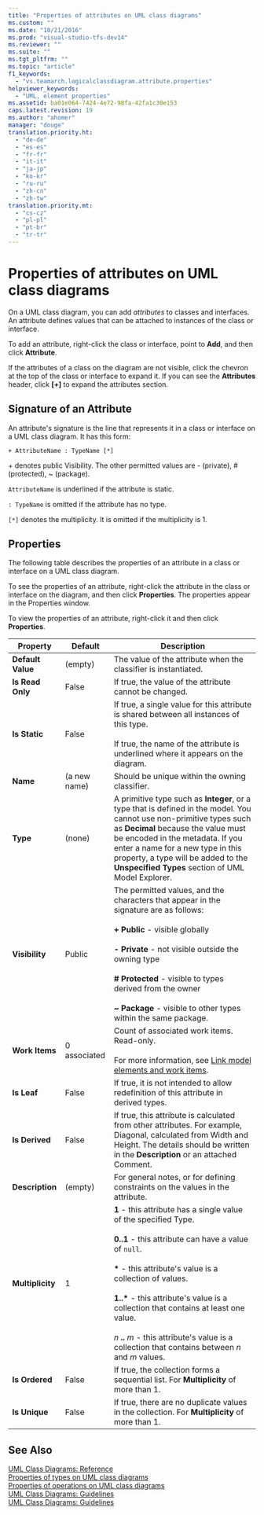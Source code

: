 ```yaml
---
title: "Properties of attributes on UML class diagrams"
ms.custom: ""
ms.date: "10/21/2016"
ms.prod: "visual-studio-tfs-dev14"
ms.reviewer: ""
ms.suite: ""
ms.tgt_pltfrm: ""
ms.topic: "article"
f1_keywords: 
  - "vs.teamarch.logicalclassdiagram.attribute.properties"
helpviewer_keywords: 
  - "UML, element properties"
ms.assetid: ba01e064-7424-4e72-98fa-42fa1c30e153
caps.latest.revision: 19
ms.author: "ahomer"
manager: "douge"
translation.priority.ht: 
  - "de-de"
  - "es-es"
  - "fr-fr"
  - "it-it"
  - "ja-jp"
  - "ko-kr"
  - "ru-ru"
  - "zh-cn"
  - "zh-tw"
translation.priority.mt: 
  - "cs-cz"
  - "pl-pl"
  - "pt-br"
  - "tr-tr"
---
```

# Properties of attributes on UML class diagrams
On a UML class diagram, you can add *attributes* to classes and interfaces. An attribute defines values that can be attached to instances of the class or interface.  
  
 To add an attribute, right-click the class or interface, point to **Add**, and then click **Attribute**.  
  
 If the attributes of a class on the diagram are not visible, click the chevron at the top of the class or interface to expand it. If you can see the **Attributes** header, click **[+]** to expand the attributes section.  
  
## Signature of an Attribute  
 An attribute's signature is the line that represents it in a class or interface on a UML class diagram. It has this form:  
  
```  
+ AttributeName : TypeName [*]  
```  
  
 \+ denotes public Visibility. The other permitted values are - (private), # (protected), ~ (package).  
  
 `AttributeName` is underlined if the attribute is static.  
  
 `: TypeName` is omitted if the attribute has no type.  
  
 `[*]` denotes the multiplicity. It is omitted if the multiplicity is 1.  
  
## Properties  
 The following table describes the properties of an attribute in a class or interface on a UML class diagram.  
  
 To see the properties of an attribute, right-click the attribute in the class or interface on the diagram, and then click **Properties**. The properties appear in the Properties window.  
  
 To view the properties of an attribute, right-click it and then click **Properties**.  
  
|**Property**|**Default**|Description|  
|------------------|-----------------|-----------------|  
|**Default Value**|(empty)|The value of the attribute when the classifier is instantiated.|  
|**Is Read Only**|False|If true, the value of the attribute cannot be changed.|  
|**Is Static**|False|If true, a single value for this attribute is shared between all instances of this type.<br /><br /> If true, the name of the attribute is underlined where it appears on the diagram.|  
|**Name**|(a new name)|Should be unique within the owning classifier.|  
|**Type**|(none)|A primitive type such as **Integer**, or a type that is defined in the model. You cannot use non-primitive types such as **Decimal** because the value must be encoded in the metadata. If you enter a name for a new type in this property, a type will be added to the **Unspecified Types** section of UML Model Explorer.|  
|**Visibility**|Public|The permitted values, and the characters that appear in the signature are as follows:<br /><br /> **+ Public** - visible globally<br /><br /> **- Private** - not visible outside the owning type<br /><br /> **# Protected** - visible to types derived from the owner<br /><br /> **~ Package** - visible to other types within the same package.|  
|**Work Items**|0 associated|Count of associated work items. Read-only.<br /><br /> For more information, see [Link model elements and work items](../modeling/link-model-elements-and-work-items.md).|  
|**Is Leaf**|False|If true, it is not intended to allow redefinition of this attribute in derived types.|  
|**Is Derived**|False|If true, this attribute is calculated from other attributes. For example, Diagonal, calculated from Width and Height. The details should be written in the **Description** or an attached Comment.|  
|**Description**|(empty)|For general notes, or for defining constraints on the values in the attribute.|  
|**Multiplicity**|1|**1** - this attribute has a single value of the specified Type.<br /><br /> **0..1** - this attribute can have a value of `null`.<br /><br /> **\*** - this attribute's value is a collection of values.<br /><br /> **1..\*** - this attribute's value is a collection that contains at least one value.<br /><br /> *n* **..** *m* - this attribute's value is a collection that contains between *n* and *m* values.|  
|**Is Ordered**|False|If true, the collection forms a sequential list. For **Multiplicity** of more than 1.|  
|**Is Unique**|False|If true, there are no duplicate values in the collection. For **Multiplicity** of more than 1.|  
  
## See Also  
 [UML Class Diagrams: Reference](../modeling/uml-class-diagrams--reference.md)   
 [Properties of types on UML class diagrams](../modeling/properties-of-types-on-uml-class-diagrams.md)   
 [Properties of operations on UML class diagrams](../modeling/properties-of-operations-on-uml-class-diagrams.md)   
 [UML Class Diagrams: Guidelines](../modeling/uml-class-diagrams--guidelines.md)   
 [UML Class Diagrams: Guidelines](../modeling/uml-class-diagrams--guidelines.md)